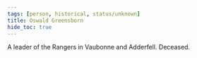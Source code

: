 ```yaml
---
tags: [person, historical, status/unknown]
title: Oswald Greensborn
hide_toc: true
---
```



A leader of the Rangers in Vaubonne and Adderfell.  Deceased.
